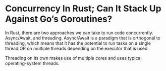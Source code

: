Concurrency In Rust; Can It Stack Up Against Go’s Goroutines?
==========================


In Rust, there are two approaches we can take to run code concurrently. Async/Await, and threading. Async/Await is a paradigm that is orthogonal to threading, which means that it has the potential to run tasks on a single thread OR on multiple threads depending on the executor that is used.

Threading on its own makes use of multiple cores and uses typical operating-system threads.
